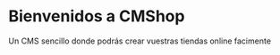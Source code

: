 <h1>Bienvenidos a CMShop</h1>

<p>Un CMS sencillo donde podrás crear vuestras tiendas online facimente</p>
